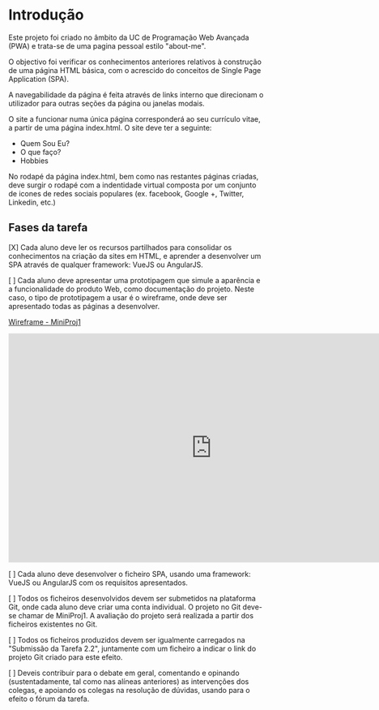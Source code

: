 # Introdução

Este projeto foi criado no âmbito da UC de Programação Web Avançada (PWA) e trata-se de uma  pagina pessoal estilo "about-me".

O objectivo foi verificar os conhecimentos anteriores relativos à construção de uma página HTML básica, com o acrescido do conceitos de Single Page Application (SPA).

A navegabilidade da página é feita através de links interno que direcionam o utilizador para outras seções da página ou janelas modais.

O site a funcionar numa única página corresponderá ao seu currículo vitae, a partir de uma página index.html. O site deve ter a seguinte:
- Quem Sou Eu?
- O que faço?
- Hobbies

No rodapé da página index.html, bem como nas restantes páginas criadas, deve surgir o rodapé com a indentidade virtual composta por um conjunto de icones de redes sociais populares (ex. facebook, Google +, Twitter, Linkedin, etc.)

## Fases da tarefa

[X] Cada aluno deve ler os recursos partilhados para consolidar os conhecimentos na criação da sites em HTML, e aprender a desenvolver um SPA através de qualquer framework: VueJS ou AngularJS.

[ ] Cada aluno deve apresentar uma prototipagem que simule a aparência e a funcionalidade do produto Web, como documentação do projeto. Neste caso, o tipo de prototipagem a usar é o wireframe, onde deve ser apresentado todas as páginas a desenvolver.

[Wireframe - MiniProj1](https://www.figma.com/file/SPxIbQjglJ34kFrDOo6Tnm/MiniProj1?type=design&node-id=0%3A1&mode=design&t=I3hj0GUhk8OKaHW8-1)

<iframe style="border: 1px solid rgba(0, 0, 0, 0.1);" width="800" height="450" src="https://www.figma.com/embed?embed_host=share&url=https%3A%2F%2Fwww.figma.com%2Ffile%2FSPxIbQjglJ34kFrDOo6Tnm%2FMiniProj1%3Ftype%3Ddesign%26node-id%3D0%253A1%26mode%3Ddev" allowfullscreen></iframe>

[ ] Cada aluno deve desenvolver o ficheiro SPA, usando uma framework: VueJS ou AngularJS com os requisitos apresentados.

[ ] Todos os ficheiros desenvolvidos devem ser submetidos na plataforma Git, onde cada aluno deve criar uma conta individual. O projeto no Git deve-se chamar de MiniProj1. A avaliação do projeto será realizada a partir dos ficheiros existentes no Git.

[ ] Todos os ficheiros produzidos devem ser igualmente carregados na "Submissão da Tarefa 2.2", juntamente com um ficheiro a indicar o link do projeto Git criado para este efeito.

[ ] Deveis contribuir para o debate em geral, comentando e opinando (sustentadamente, tal como nas alíneas anteriores) as intervenções dos colegas, e apoiando os colegas na resolução de dúvidas, usando para o efeito o fórum da tarefa.